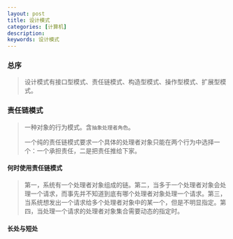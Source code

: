 ```yaml
---
layout: post
title: 设计模式
categories: [计算机]
description: 
keywords: 设计模式
---
```


### 总序

> 设计模式有接口型模式、责任链模式、构造型模式、操作型模式、扩展型模式。

### 责任链模式

> 一种对象的行为模式。含`抽象处理者角色`。
>
> 一个纯的责任链模式要求一个具体的处理者对象只能在两个行为中选择一个：一个承担责任，二是把责任推给下家。

#### 何时使用责任链模式

> 第一，系统有一个处理者对象组成的链。第二，当多于一个处理者对象会处理一个请求，而事先并不知道到底有哪个处理者对象处理一个请求。第三，当系统想发出一个请求给多个处理者对象中的某一个，但是不明显指定。第四，当处理一个请求的处理者对象集合需要动态的指定时。

#### 长处与短处



